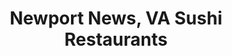 ---
layout: city
title: Newport News, VA Sushi Restaurants
permalink: /virginia/newport-news/
stateAbbr: VA
stateName: Virginia
cityName: Newport News
---